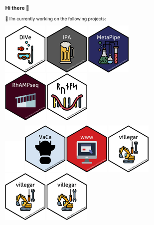 ### Hi there 👋

🔭 I’m currently working on the following projects:

[<img src="https://raw.githubusercontent.com/villegar/dive/master/inst/images/logo.png" height="150"/>](https://github.com/villegar/dive)
[<img src="https://raw.githubusercontent.com/villegar/IPA/master/inst/images/logo.png" height="150"/>](https://github.com/villegar/IPA)
[<img src="https://raw.githubusercontent.com/villegar/MetaPipe/master/inst/images/metapipe.png" height="150"/>](https://github.com/villegar/MetaPipe)
[<img src="https://raw.githubusercontent.com/villegar/RhAMPseq/master/figures/logo.png" height="150"/>](https://github.com/villegar/RhAMPseq)
[<img src="https://raw.githubusercontent.com/villegar/RuNAs/master/images/logo.png" height="150"/>](https://github.com/villegar/RuNAs)
<!--[<img src="https://raw.githubusercontent.com/villegar/villegar/master/images/half_blank_left.png" height="150"/>](https://github.com/villegar) -->
[<img src="https://raw.githubusercontent.com/villegar/villegar/master/images/half_blank_right.png" height="100" width="60"/>](https://github.com/villegar)
[<img src="https://raw.githubusercontent.com/villegar/vaca/master/images/logo.png" height="150"/>](https://github.com/villegar/vaca)
[<img src="https://raw.githubusercontent.com/villegar/www/master/static/images/logo.png" height="150" alt="www"/>](https://github.com/villegar/www)
[<img src="https://raw.githubusercontent.com/villegar/villegar/master/images/logo_soon.png" height="150" alt="Coming soon"/>](https://github.com/villegar/#)
[<img src="https://raw.githubusercontent.com/villegar/villegar/master/images/logo_soon.png" height="150" alt="Coming soon"/>](https://github.com/villegar/#)
[<img src="https://raw.githubusercontent.com/villegar/villegar/master/images/logo_soon.png" height="150" alt="Coming soon"/>](https://github.com/villegar/#)

<!--
[![Roberto's github stats](https://github-readme-stats.vercel.app/api?username=villegar&count_private=true&show_icons=true&theme=vue)](https://github.com/anuraghazra/github-readme-stats)
**villegar/villegar** is a ✨ _special_ ✨ repository because its `README.md` (this file) appears on your GitHub profile.

Here are some ideas to get you started:

- 🔭 I’m currently working on ...
- 🌱 I’m currently learning ...
- 👯 I’m looking to collaborate on ...
- 🤔 I’m looking for help with ...
- 💬 Ask me about ...
- 📫 How to reach me: ...
- 😄 Pronouns: ...
- ⚡ Fun fact: ...
-->
